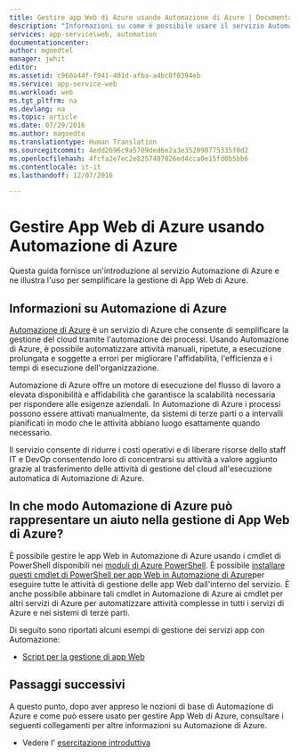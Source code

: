```yaml
---
title: Gestire app Web di Azure usando Automazione di Azure | Documentazione Microsoft
description: "Informazioni su come è possibile usare il servizio Automazione di Azure per gestire App Web di Azure."
services: app-service\web, automation
documentationcenter: 
author: mgoedtel
manager: jwhit
editor: 
ms.assetid: c960a44f-f941-401d-afba-a4bc0f0394eb
ms.service: app-service-web
ms.workload: web
ms.tgt_pltfrm: na
ms.devlang: na
ms.topic: article
ms.date: 07/29/2016
ms.author: magoedte
ms.translationtype: Human Translation
ms.sourcegitcommit: 4edd2696c9a5709ded6e2a3e352090775335f0d2
ms.openlocfilehash: 4fcfa2e7ec2e8257407026ed4cca0e15fd0b5bb6
ms.contentlocale: it-it
ms.lasthandoff: 12/07/2016

---
```

# <a name="managing-azure-web-app-using-azure-automation"></a>Gestire App Web di Azure usando Automazione di Azure
Questa guida fornisce un'introduzione al servizio Automazione di Azure e ne illustra l'uso per semplificare la gestione di App Web di Azure.

## <a name="what-is-azure-automation"></a>Informazioni su Automazione di Azure
[Automazione di Azure](../automation/automation-intro.md) è un servizio di Azure che consente di semplificare la gestione del cloud tramite l'automazione dei processi. Usando Automazione di Azure, è possibile automatizzare attività manuali, ripetute, a esecuzione prolungata e soggette a errori per migliorare l'affidabilità, l'efficienza e i tempi di esecuzione dell'organizzazione.

Automazione di Azure offre un motore di esecuzione del flusso di lavoro a elevata disponibilità e affidabilità che garantisce la scalabilità necessaria per rispondere alle esigenze aziendali. In Automazione di Azure i processi possono essere attivati manualmente, da sistemi di terze parti o a intervalli pianificati in modo che le attività abbiano luogo esattamente quando necessario.

Il servizio consente di ridurre i costi operativi e di liberare risorse dello staff IT e DevOp consentendo loro di concentrarsi su attività a valore aggiunto grazie al trasferimento delle attività di gestione del cloud all'esecuzione automatica di Automazione di Azure.

## <a name="how-can-azure-automation-help-manage-azure-web-app"></a>In che modo Automazione di Azure può rappresentare un aiuto nella gestione di App Web di Azure?
È possibile gestire le app Web in Automazione di Azure usando i cmdlet di PowerShell disponibili nei [moduli di Azure PowerShell](/powershell/azureps-cmdlets-docs). È possibile [installare questi cmdlet di PowerShell per app Web in Automazione di Azure](https://azure.microsoft.com/blog/announcing-azure-resource-manager-support-azure-automation-runbooks/)per eseguire tutte le attività di gestione delle app Web dall'interno del servizio. È anche possibile abbinare tali cmdlet in Automazione di Azure ai cmdlet per altri servizi di Azure per automatizzare attività complesse in tutti i servizi di Azure e nei sistemi di terze parti.

Di seguito sono riportati alcuni esempi di gestione dei servizi app con Automazione:

* [Script per la gestione di app Web](https://azure.microsoft.com/documentation/scripts/)

## <a name="next-steps"></a>Passaggi successivi
A questo punto, dopo aver appreso le nozioni di base di Automazione di Azure e come può essere usato per gestire App Web di Azure, consultare i seguenti collegamenti per altre informazioni su Automazione di Azure.

* Vedere l' [esercitazione introduttiva](../automation/automation-first-runbook-graphical.md)


